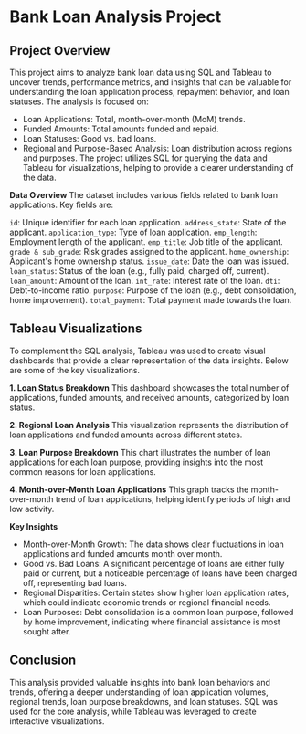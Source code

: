 # Bank Loan Analysis Project

## Project Overview
This project aims to analyze bank loan data using SQL and Tableau to uncover trends, performance metrics, and insights that can be valuable for understanding the loan application process, repayment behavior, and loan statuses. The analysis is focused on:

* Loan Applications: Total, month-over-month (MoM) trends.
* Funded Amounts: Total amounts funded and repaid.
* Loan Statuses: Good vs. bad loans.
* Regional and Purpose-Based Analysis: Loan distribution across regions and purposes.
The project utilizes SQL for querying the data and Tableau for visualizations, helping to provide a clearer understanding of the data.

**Data Overview**
The dataset includes various fields related to bank loan applications. Key fields are:

``id``: Unique identifier for each loan application.
``address_state``: State of the applicant.
``application_type``: Type of loan application.
``emp_length``: Employment length of the applicant.
``emp_title``: Job title of the applicant.
``grade & sub_grade``: Risk grades assigned to the applicant.
``home_ownership``: Applicant's home ownership status.
``issue_date``: Date the loan was issued.
``loan_status``: Status of the loan (e.g., fully paid, charged off, current).
``loan_amount``: Amount of the loan.
``int_rate``: Interest rate of the loan.
``dti``: Debt-to-income ratio.
``purpose``: Purpose of the loan (e.g., debt consolidation, home improvement).
``total_payment``: Total payment made towards the loan.

## Tableau Visualizations
To complement the SQL analysis, Tableau was used to create visual dashboards that provide a clear representation of the data insights. Below are some of the key visualizations.

**1. Loan Status Breakdown**
This dashboard showcases the total number of applications, funded amounts, and received amounts, categorized by loan status.

**2. Regional Loan Analysis**
This visualization represents the distribution of loan applications and funded amounts across different states.

**3. Loan Purpose Breakdown**
This chart illustrates the number of loan applications for each loan purpose, providing insights into the most common reasons for loan applications.

**4. Month-over-Month Loan Applications**
This graph tracks the month-over-month trend of loan applications, helping identify periods of high and low activity.

**Key Insights**
* Month-over-Month Growth: The data shows clear fluctuations in loan applications and funded amounts month over month.
* Good vs. Bad Loans: A significant percentage of loans are either fully paid or current, but a noticeable percentage of loans have been charged off, representing bad loans.
* Regional Disparities: Certain states show higher loan application rates, which could indicate economic trends or regional financial needs.
* Loan Purposes: Debt consolidation is a common loan purpose, followed by home improvement, indicating where financial assistance is most sought after.

## Conclusion
This analysis provided valuable insights into bank loan behaviors and trends, offering a deeper understanding of loan application volumes, regional trends, loan purpose breakdowns, and loan statuses. SQL was used for the core analysis, while Tableau was leveraged to create interactive visualizations.
